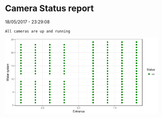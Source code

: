 Camera Status report
================
18/05/2017 - 23:29:08

    All cameras are up and running

![](camreport_files/figure-markdown_github/unnamed-chunk-2-1.png)
